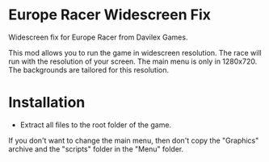 # Europe Racer Widescreen Fix
Widescreen fix for Europe Racer from Davilex Games.

This mod allows you to run the game in widescreen resolution.
The race will run with the resolution of your screen.
The main menu is only in 1280x720. The backgrounds are tailored for this resolution.

# Installation
- Extract all files to the root folder of the game.

If you don't want to change the main menu, then don't copy the "Graphics" archive and the "scripts" folder in the "Menu" folder.

